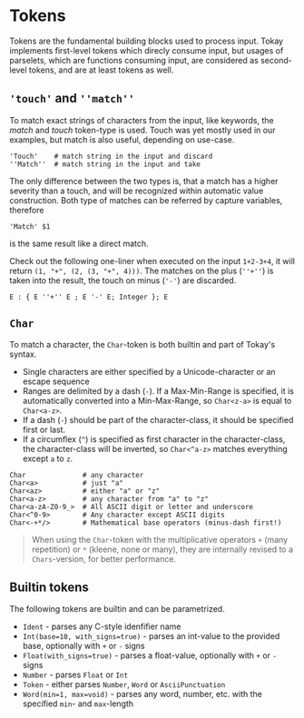 # Tokens

Tokens are the fundamental building blocks used to process input. Tokay implements first-level tokens which direcly consume input, but usages of parselets, which are functions consuming input, are considered as second-level tokens, and are at least tokens as well.

## `'touch'` and `''match''`

To match exact strings of characters from the input, like keywords, the *match* and *touch* token-type is used. Touch was yet mostly used in our examples, but match is also useful, depending on use-case.

```tokay
'Touch'    # match string in the input and discard
''Match''  # match string in the input and take
```

The only difference between the two types is, that a match has a higher severity than a touch, and will be recognized within automatic value construction.
Both type of matches can be referred by capture variables, therefore

```tokay
'Match' $1
```
is the same result like a direct match.

Check out the following one-liner when executed on the input `1+2-3+4`, it will return `(1, "+", (2, (3, "+", 4)))`. The matches on the plus (`''+''`) is taken into the result, the touch on minus (`'-'`) are discarded.
```tokay
E : { E ''+'' E ; E '-' E; Integer }; E
```

## `Char`

To match a character, the `Char`-token is both builtin and part of Tokay's syntax.

- Single characters are either specified by a Unicode-character or an escape sequence
- Ranges are delimited by a dash (`-`). If a Max-Min-Range is specified, it is automatically converted into a Min-Max-Range, so `Char<z-a>` is equal to `Char<a-z>`.
- If a dash (`-`) should be part of the character-class, it should be specified first or last.
- If a circumflex (`^`) is specified as first character in the character-class, the character-class will be inverted, so `Char<^a-z>` matches everything except `a` to `z`.

```tokay
Char              # any character
Char<a>           # just "a"
Char<az>          # either "a" or "z"
Char<a-z>         # any character from "a" to "z"
Char<a-zA-Z0-9_>  # All ASCII digit or letter and underscore
Char<^0-9>        # Any character except ASCII digits
Char<-+*/>        # Mathematical base operators (minus-dash first!)
```

> When using the `Char`-token with the multiplicative operators `+` (many repetition) or `*` (kleene, none or many), they are internally revised to a `Chars`-version, for better performance.

## Builtin tokens

The following tokens are builtin and can be parametrized.

- `Ident` - parses any C-style idenfifier name
- `Int(base=10, with_signs=true)` - parses an int-value to the provided base, optionally with `+` or `-` signs
- `Float(with_signs=true)` - parses a float-value, optionally with `+` or `-` signs
- `Number` - parses `Float` or `Int`
- `Token` - either parses `Number`, `Word` or `AsciiPunctuation`
- `Word(min=1, max=void)` - parses any word, number, etc. with the specified `min`- and `max`-length
